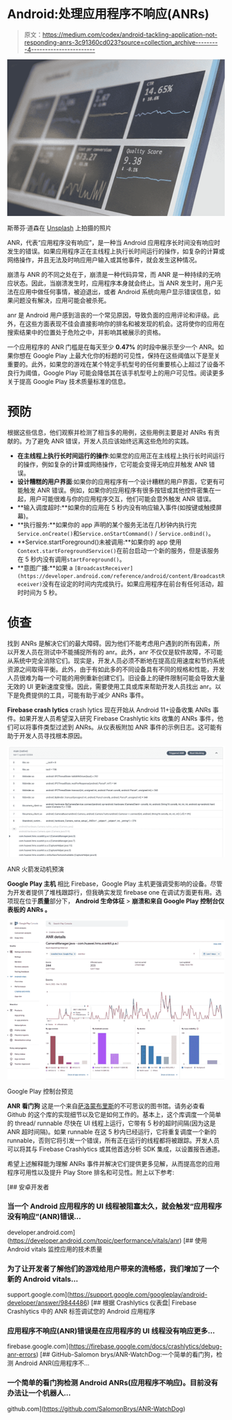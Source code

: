 # Android:处理应用程序不响应(ANRs)

> 原文：<https://medium.com/codex/android-tackling-application-not-responding-anrs-3c91360cd023?source=collection_archive---------4----------------------->

![](img/fb98bca482c5b8bc9fc767c6ebbf8a5f.png)

斯蒂芬·道森在 [Unsplash](https://unsplash.com?utm_source=medium&utm_medium=referral) 上拍摄的照片

ANR，代表“应用程序没有响应”，是一种当 Android 应用程序长时间没有响应时发生的错误。如果应用程序正在主线程上执行长时间运行的操作，如复杂的计算或网络操作，并且无法及时响应用户输入或其他事件，就会发生这种情况。

崩溃与 ANR 的不同之处在于，崩溃是一种代码异常，而 ANR 是一种持续的无响应状态。因此，当崩溃发生时，应用程序本身就会终止。当 ANR 发生时，用户无法在应用中做任何事情，被迫退出，或者 Android 系统向用户显示错误信息，如果问题没有解决，应用可能会被杀死。

anr 是 Android 用户感到沮丧的一个常见原因，导致负面的应用评论和评级。此外，在这些方面表现不佳会直接影响你的排名和被发现的机会。这将使你的应用在搜索结果中的位置处于危险之中，并影响其被展示的资格。

一个应用程序的 ANR 门槛是在每天至少 **0.47%** 的时段中展示至少一个 ANR。如果你想在 Google Play 上最大化你的标题的可见性，保持在这些阈值以下是至关重要的。此外，如果您的游戏在某个特定手机型号的任何重要核心上超过了设备不良行为阈值，Google Play 可能会降低其在该手机型号上的用户可见性。阅读更多关于提高 Google Play 技术质量标准的信息。

# 预防

根据这些信息，他们观察并检测了相当多的用例，这些用例主要是对 ANRs 有贡献的。为了避免 ANR 错误，开发人员应该始终远离这些危险的实践。

*   **在主线程上执行长时间运行的操作**:如果您的应用正在主线程上执行长时间运行的操作，例如复杂的计算或网络操作，它可能会变得无响应并触发 ANR 错误。
*   **设计糟糕的用户界面**:如果你的应用程序有一个设计糟糕的用户界面，它更有可能触发 ANR 错误。例如，如果你的应用程序有很多按钮或其他控件密集在一起，用户可能很难与你的应用程序交互，他们可能会意外触发 ANR 错误。
*   **输入调度超时:**如果你的应用在 5 秒内没有响应输入事件(如按键或触摸屏幕)。
*   **执行服务:**如果你的 app 声明的某个服务无法在几秒钟内执行完`Service.onCreate()`和`Service.onStartCommand()` / `Service.onBind()`。
*   **Service.startForeground()未被调用:**如果你的 app 使用`Context.startForegroundService()`在前台启动一个新的服务，但是该服务在 5 秒内没有调用`startForeground()`。
*   **意图广播:**如果 a `[BroadcastReceiver](https://developer.android.com/reference/android/content/BroadcastReceiver)`没有在设定的时间内完成执行。如果应用程序在前台有任何活动，超时时间为 5 秒。

# 侦查

找到 ANRs 是解决它们的最大障碍。因为他们不能考虑用户遇到的所有因素，所以开发人员在测试中不能捕捉所有的 anr。此外，anr 不仅仅是软件故障，不可能从系统中完全消除它们。现实是，开发人员必须不断地在提高应用速度和节约系统资源之间取得平衡。此外，由于有如此多的不同设备具有不同的规格和性能，开发人员很难为每一个可能的用例重新创建它们。旧设备上的硬件限制可能会导致大量无效的 UI 更新速度变慢。因此，需要使用工具或库来帮助开发人员找出 anr。以下是免费提供的工具，可能有助于减少 ANRs 事件。

**Firebase crash lytics**
crash lytics 现在开始从 Android 11+设备收集 ANRs 事件。如果开发人员希望深入研究 Firebase Crashlytic kits 收集的 ANRs 事件，他们可以将事件类型过滤到 ANRs。从仪表板附加 ANR 事件的示例日志。这可能有助于开发人员寻找根本原因。

![](img/ec35c51b79720bc5eaa75e841e68389b.png)

ANR 火箭发动机预演

**Google Play 主机** 相比 Firebase，Google Play 主机更强调受影响的设备。尽管为开发者提供了堆栈跟踪行，但我确实发现 firebase one 在调试方面更有用。选项现在位于**质量**部分下， **Android 生命体征** > **崩溃和来自 **Google Play 控制台仪表板的 ANRs** 。**

![](img/1da7608a8726e9b80c4c8df43b76fda4.png)

Google Play 控制台预览

**ANR 看门狗** 这是一个来自[萨洛蒙布里斯](https://github.com/SalomonBrys)的不可思议的图书馆。请务必查看 Github 的这个库的实现细节以及它是如何工作的。基本上，这个库调度一个简单的 thread/ runnable 尽快在 UI 线程上运行，它带有 5 秒的超时间隔(因为这是 ANR 超时间隔)。如果 runnable 在这 5 秒内已经运行，它将重复调度一个新的 runnable，否则它将引发一个错误，所有正在运行的线程都将被跟踪。开发人员可以将其与 Firebase Crashlytics 或其他首选分析 SDK 集成，以设置报告通道。

希望上述解释能为理解 ANRs 事件并解决它们提供更多见解，从而提高您的应用程序可用性以及提升 Play Store 排名和可见性。附上以下参考:

[](https://developer.android.com/topic/performance/vitals/anr) [## 安卓开发者

### 当一个 Android 应用程序的 UI 线程被阻塞太久，就会触发“应用程序没有响应”(ANR)错误…

developer.android.com](https://developer.android.com/topic/performance/vitals/anr) [](https://support.google.com/googleplay/android-developer/answer/9844486) [## 使用 Android vitals 监控应用的技术质量

### 为了让开发者了解他们的游戏给用户带来的流畅感，我们增加了一个新的 Android vitals…

support.google.com](https://support.google.com/googleplay/android-developer/answer/9844486)  [## 根据 Crashlytics 仪表盘| Firebase Crashlytics 中的 ANR 标签调试您的 Android 应用程序

### 应用程序不响应(ANR)错误是在应用程序的 UI 线程没有响应更多…

firebase.google.com](https://firebase.google.com/docs/crashlytics/debug-anr-errors) [](https://github.com/SalomonBrys/ANR-WatchDog) [## GitHub-Salomon brys/ANR-WatchDog:一个简单的看门狗，检测 Android ANR(应用程序不…

### 一个简单的看门狗检测 Android ANRs(应用程序不响应)。目前没有办法让一个机器人…

github.com](https://github.com/SalomonBrys/ANR-WatchDog)